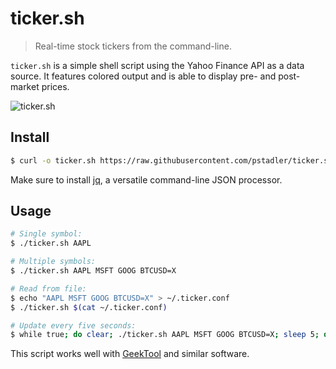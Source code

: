 # ticker.sh

> Real-time stock tickers from the command-line.

`ticker.sh` is a simple shell script using the Yahoo Finance API as a data source. It features colored output and is able to display pre- and post-market prices.

![ticker.sh](https://raw.githubusercontent.com/pstadler/ticker.sh/master/screenshot.png)

## Install

```sh
$ curl -o ticker.sh https://raw.githubusercontent.com/pstadler/ticker.sh/master/ticker.sh
```

Make sure to install [jq](https://stedolan.github.io/jq/), a versatile command-line JSON processor.

## Usage

```sh
# Single symbol:
$ ./ticker.sh AAPL

# Multiple symbols:
$ ./ticker.sh AAPL MSFT GOOG BTCUSD=X

# Read from file:
$ echo "AAPL MSFT GOOG BTCUSD=X" > ~/.ticker.conf
$ ./ticker.sh $(cat ~/.ticker.conf)

# Update every five seconds:
$ while true; do clear; ./ticker.sh AAPL MSFT GOOG BTCUSD=X; sleep 5; done
```

This script works well with [GeekTool](https://www.tynsoe.org/v2/geektool/) and similar software.
